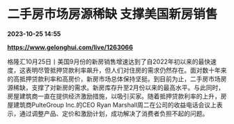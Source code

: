 # 二手房市场房源稀缺 支撑美国新房销售

**2023-10-25 14:55**

**https://www.gelonghui.com/live/1263066**

格隆汇10月25日丨美国9月份的新房销售增速达到了自2022年初以来的最快速度，这表明尽管抵押贷款利率飙升，但人们对住房的需求仍然存在。面对数十年来的高抵押贷款利率和高房价，新房市场总体保持坚挺。到目前为止，二手房市场房源稀缺，支撑了对新房的需求。新房库存升至2月份以来的最高水平。与此同时，房屋建筑商一直在提供经济激励措施，以吸引买家。随着抵押贷款利率的上升，房屋建筑商PulteGroup Inc.的CEO Ryan Marshall周二在公司的收益电话会议上表示，通过调整产品、定价和激励计划，成功解决了消费者负担不起的问题。